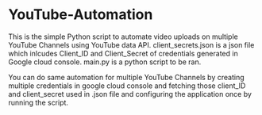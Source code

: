 # YouTube-Automation

This is the simple Python script to automate video uploads on multiple YouTube Channels using YouTube data API.
client_secrets.json is a json file which inlcudes Client_ID and Client_Secret of credentials generated in Google cloud console.
main.py is a python script to be ran.

You can do same automation for multiple YouTube Channels by creating multiple credentials in google cloud console and fetching those client_ID and client_secret used in .json file and configuring the application once by running the script.
